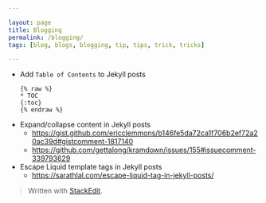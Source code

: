 ```yaml
---

layout: page
title: Blogging
permalink: /blogging/
tags: [blog, blogs, blogging, tip, tips, trick, tricks]

---
```


* Add `Table of Contents` to Jekyll posts
	```
	{% raw %}
	* TOC
	{:toc}
	{% endraw %}
	```
* Expand/collapse content in Jekyll posts
	* https://gist.github.com/ericclemmons/b146fe5da72ca1f706b2ef72a20ac39d#gistcomment-1817140
	* https://github.com/gettalong/kramdown/issues/155#issuecomment-339793629
* Escape Liquid template tags in Jekyll posts
	* https://sarathlal.com/escape-liquid-tag-in-jekyll-posts/


> Written with [StackEdit](https://stackedit.io/).
<!--stackedit_data:
eyJoaXN0b3J5IjpbODQ1NjY1NTQ1LC02NzMzOTQwMzYsMTQwND
ExMTcxNF19
-->